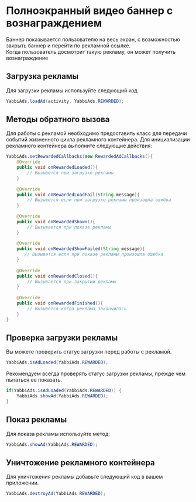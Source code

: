 # Полноэкранный видео баннер с вознаграждением
Баннер показывается пользователю на весь экран, с возможностью закрыть баннер и перейти по рекламной ссылке.  
Когда пользователь досмотрит такую рекламу, он может получить вознаграждение

## Загрузка рекламы
Для загрузки рекламы используйте следующий код
```java
YabbiAds.loadAd(activity, YabbiAds.REWARDED);
```

## Методы обратного вызова
Для работы с рекламой необходимо предоставить класс для передачи событий жизненного цикла рекламного контейнера.
Для инициализации рекламного контейнера выполните следующие действия:
```java
YabbiAds.setRewardedCallbacks(new RewardedAdCallbacks(){
    @Override
    public void onRewardedLoaded(){
        // Вызывется при загрузке рекламы
    }
    
    @Override
    public void onRewardedLoadFail(String message){
        // Вызывется если при загрузке рекламы произошла ошибка
    }
    
    @Override
    public void onRewardedShown(){
        // Вызывается при показе рекламы
    }
    
    @Override
    public void onRewardedShowFailed(String message){
       // Вызывется если при показе рекламы произошла ошибка
    }
    
    @Override
    public void onRewardedClosed(){
        // Вызывается при закрытии рекламы
    }
    
    @Override
    public void onRewardedFinished(){
        // Вызывется когда реклама закончилась
    }
}
```

## Проверка загрузки рекламы
Вы можете проверить статус загрузки перед работы с рекламой.
```java
YabbiAds.isAdLoaded(YabbiAds.REWARDED);
```

Рекомендуем всегда проверять статус загрузки рекламы, прежде чем пытаться ее показать.
```java
if(YabbiAds.isAdLoaded(YabbiAds.REWARDED)) {
    YabbiAds.showAd(YabbiAds.REWARDED);
}
```

## Показ рекламы
Для показа рекламы используйте метод:
```java
YabbiAds.showAd(YabbiAds.REWARDED);
```

## Уничтожение рекламного контейнера
Для уничтожения рекламы добавьте следующий код в вашем приложении.
```java
YabbiAds.destroyAd(YabbiAds.REWARDED);
```